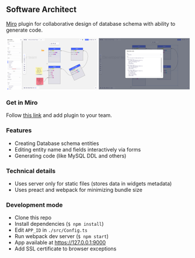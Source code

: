 ## Software Architect

[Miro](https://miro.com) plugin for collaborative design of database schema with ability to generate code.

<p align="center">
    <img src="./docs/demo1.png" width="49.5%" title="Create schema">
    <img src="./docs/demo2.png" width="49.5%" title="Generate code">
</p>

### Get in Miro

Follow [this link](https://miro.com/oauth/authorize/?response_type=token&client_id=3074457347056248071&redirect_uri=/) and add plugin to your team.

### Features

- Creating Database schema entities
- Editing entity name and fields interactively via forms
- Generating code (like MySQL DDL and others)

### Technical details

- Uses server only for static files (stores data in widgets metadata)
- Uses preact and webpack for minimizing bundle size

### Development mode

- Clone this repo
- Install dependencies (`$ npm install`)
- Edit `APP_ID` in `./src/Config.ts`
- Run webpack dev server (`$ npm start`)
- App available at https://127.0.0.1:9000
- Add SSL certificate to browser exceptions
